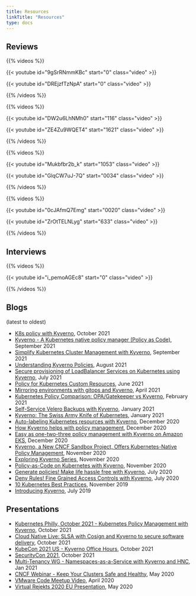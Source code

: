 ```yaml
---
title: Resources
linkTitle: "Resources"
type: docs
---
```


## Reviews

{{% videos %}}

{{< youtube id="9gSrRNmmKBc" start="0" class="video" >}}

{{< youtube id="DREjzfTzNpA" start="0" class="video" >}}

{{% /videos %}}

{{% videos %}}

{{< youtube id="DW2u6LhNMh0" start="116" class="video" >}}

{{< youtube id="ZE4Zu9WQET4" start="1621" class="video" >}}

{{% /videos %}}

{{% videos %}}

{{< youtube id="Mukbfbr2b_k" start="1053" class="video" >}}

{{< youtube id="GlqCW7uJ-7Q" start="0034" class="video" >}}

{{% /videos %}}

{{% videos %}}

{{< youtube id="0cJAfmQ7Emg" start="0020" class="video" >}}

{{< youtube id="ZrOtTELNLyg" start="633" class="video" >}}

{{% /videos %}}

## Interviews

{{% videos %}}

{{< youtube id="i_pemoAGEc8" start="0" class="video" >}}

{{% /videos %}}

## Blogs

(latest to oldest)

- [K8s policy with Kyverno](https://www.blakyaks.com/resources/k8s-policy-with-kyverno), October 2021
- [Kyverno - A Kubernetes native policy manager (Policy as Code)](https://blog.mimacom.com/kyverno/), September 2021
- [Simplify Kubernetes Cluster Management with Kyverno](https://movi.hashnode.dev/simplify-kubernetes-cluster-management-with-kyverno-ckt6yxjqy0duy95s14groe7h4), September 2021
- [Understanding Kyverno Policies](https://medium.com/@shubhampalriwala/understanding-kyverno-policies-7e2d8651d7b1), August 2021
- [Secure provisioning of LoadBalancer Services on Kubernetes using Kyverno](https://lambda.grofers.com/secure-provisioning-of-loadbalancer-services-on-kubernetes-using-kyverno-2cdf5e30d296), July 2021
- [Policy for Kubernetes Custom Resources](https://neonmirrors.net/post/2021-06/policy-k8s-customresources/), June 2021
- [Mirroring environments with gitops and Kyverno](https://gimlet.io/blog/mirroring-environments-with-gitops-and-kyverno/), April 2021
- [Kubernetes Policy Comparison: OPA/Gatekeeper vs Kyverno](https://neonmirrors.net/post/2021-02/kubernetes-policy-comparison-opa-gatekeeper-vs-kyverno/), February 2021
- [Self-Service Velero Backups with Kyverno](https://nirmata.com/2021/01/24/self-service-velero-backups-with-kyverno/), January 2021
- [Kyverno: The Swiss Army Knife of Kubernetes](https://neonmirrors.net/post/2021-01/kyverno-the-swiss-army-knife-of-kubernetes/), January 2021
- [Auto-labeling Kubernetes resources with Kyverno](https://www.cncf.io/blog/2020/12/30/auto-labeling-kubernetes-resources-with-kyverno/), December 2020
- [How Kyverno helps with policy management](https://mccricardo.com/kyverno-roles/), December 2020
- [Easy as one-two-three policy management with Kyverno on Amazon EKS](https://aws.amazon.com/blogs/containers/easy-as-one-two-three-policy-management-with-kyverno-on-amazon-eks/), December 2020
- [Kyverno, a New CNCF Sandbox Project, Offers Kubernetes-Native Policy Management](https://thenewstack.io/kyverno-a-new-cncf-sandbox-project-offers-kubernetes-native-policy-management/), November 2020
- [Exploring Kyverno Series](https://neonmirrors.net/post/2020-11/exploring-kyverno-intro/), November 2020
- [Policy-as-Code on Kubernetes with Kyverno](https://medium.com/better-programming/policy-as-code-on-kubernetes-with-kyverno-b144749f144), November 2020 
- [Generate policies! Make life hassle free with Kyverno](https://evalsocket.dev/kyverno-generate-policy/), July 2020
- [Deny Rules! Fine Grained Access Controls with Kyverno](https://medium.com/@shutting06/deny-rules-fine-grained-kubernetes-access-controls-with-kyverno-88eaffb7bc6), July 2020
- [10 Kubernetes Best Practices](https://thenewstack.io/10-kubernetes-best-practices-you-can-easily-apply-to-your-clusters/), November 2019
- [Introducing Kyverno](https://nirmata.com/2019/07/11/managing-kubernetes-configuration-with-policies/), July 2019

## Presentations

- [Kubernetes Philly, October 2021 - Kubernetes Policy Management with Kyverno](https://www.youtube.com/watch?v=Am7mvIQWx4E), October 2021
- [Cloud Native Live: SLSA with Cosign and Kyverno to secure software delivery](https://www.cncf.io/online-programs/cloud-native-live-slsa-with-cosign-and-kyverno-to-secure-software-delivery/), October 2021
- [KubeCon 2021 US - Kyverno Office Hours](https://docs.google.com/presentation/d/1mw09tclej3lQAWzebhXCXS2z2q9j4Edf/), October 2021
- [SecurityCon 2021](https://docs.google.com/presentation/d/1l2ROwl3VGk-6h-jHNA0eP1el7fK8NRM6/edit?usp=sharing&ouid=112353473651856718940&rtpof=true&sd=true), October 2021
- [Multi-Tenancy WG - Namespaces-as-a-Service with Kyverno and HNC](https://youtu.be/xICR6Zxs7js?t=464), Jan 2021
- [CNCF Webinar - Keep Your Clusters Safe and Healthy](https://www.cncf.io/webinars/how-to-keep-your-clusters-safe-and-healthy/), May 2020
- [VMware Code Meetup Video](https://www.youtube.com/watch?v=mgEmTvLytb0), April 2020
- [Virtual Rejekts 2020 EU Presentation](https://www.youtube.com/watch?v=caFMtSg4A6I), May 2020
